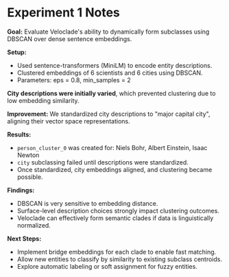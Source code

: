 
# Experiment 1 Notes

**Goal:** Evaluate Veloclade's ability to dynamically form subclasses using DBSCAN over dense sentence embeddings.

**Setup:**
- Used sentence-transformers (MiniLM) to encode entity descriptions.
- Clustered embeddings of 6 scientists and 6 cities using DBSCAN.
- Parameters: eps = 0.8, min_samples = 2

**City descriptions were initially varied**, which prevented clustering due to low embedding similarity.

**Improvement:** We standardized city descriptions to "major capital city", aligning their vector space representations.

**Results:**
- `person_cluster_0` was created for: Niels Bohr, Albert Einstein, Isaac Newton
- `city` subclassing failed until descriptions were standardized.
- Once standardized, city embeddings aligned, and clustering became possible.

**Findings:**
- DBSCAN is very sensitive to embedding distance.
- Surface-level description choices strongly impact clustering outcomes.
- Veloclade can effectively form semantic clades if data is linguistically normalized.

**Next Steps:**
- Implement bridge embeddings for each clade to enable fast matching.
- Allow new entities to classify by similarity to existing subclass centroids.
- Explore automatic labeling or soft assignment for fuzzy entities.
